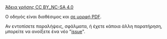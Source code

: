 [Άδεια χρήσης CC BY_NC-SA 4.0](https://creativecommons.org/licenses/by-nc-sa/4.0/legalcode.el)
<!-- [![CC BY_NC-SA 4.0 / Αναφορά Δημιουργού - Μη Εμπορική Χρήση - Παρόμοια Διανομή 4.0 Διεθνές](https://mirrors.creativecommons.org/presskit/buttons/88x31/png/by-nc-sa.png 'CC BY_NC-SA 4.0 - Αναφορά Δημιουργού - Μη Εμπορική Χρήση - Παρόμοια Διανομή 4.0 Διεθνές')](https://creativecommons.org/licenses/by-nc-sa/4.0/) -->

Ο οδηγός είναι διαθέσιμος και [σε μορφή PDF](https://github.com/eospatras/patrasclimbing/blob/main/docs/patras-climbing-guide.pdfs).

Αν εντοπίσετε παραλήψεις, σφάλματα, ή έχετε κάποια άλλη παρατήρηση, μπορείτε να ανοίξετε ένα νέο "[issue](https://github.com/eospatras/patrasclimbing/issues)".